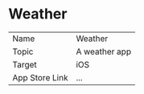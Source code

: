 # Weather

|                |               |
| -------------- | ------------- |
| Name           | Weather       |
| Topic          | A weather app |
| Target         | iOS           |
| App Store Link | ...           |
